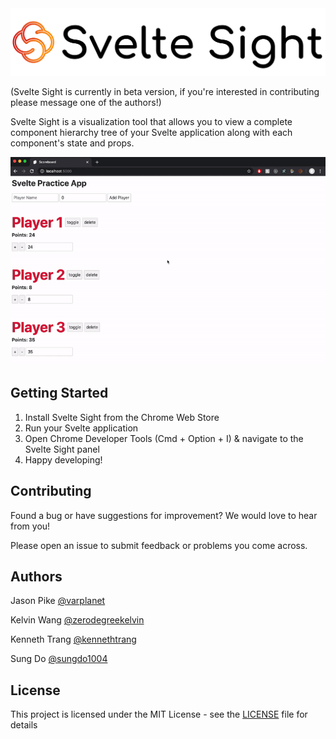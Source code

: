 <img src="/extension/assets/ss-gh.png" />

(Svelte Sight is currently in beta version, if you're interested in contributing please message one of the authors!)

Svelte Sight is a visualization tool that allows you to view a complete component hierarchy tree of your Svelte application along with each component's state and props.

<p align="center">
  <img src="/extension/assets/demo.gif">
</p>

## Getting Started

1. Install Svelte Sight from the Chrome Web Store
2. Run your Svelte application 
3. Open Chrome Developer Tools (Cmd + Option + I) & navigate to the Svelte Sight panel
4. Happy developing!

## Contributing

Found a bug or have suggestions for improvement? We would love to hear from you!

Please open an issue to submit feedback or problems you come across.

## Authors

Jason Pike [@varplanet](https://github.com/varplanet)

Kelvin Wang [@zerodegreekelvin](https://github.com/zerodegreekelvin)

Kenneth Trang [@kennethtrang](https://github.com/kennethtrang)

Sung Do [@sungdo1004](https://github.com/sungdo1004)

## License

This project is licensed under the MIT License - see the [LICENSE](LICENSE) file for details